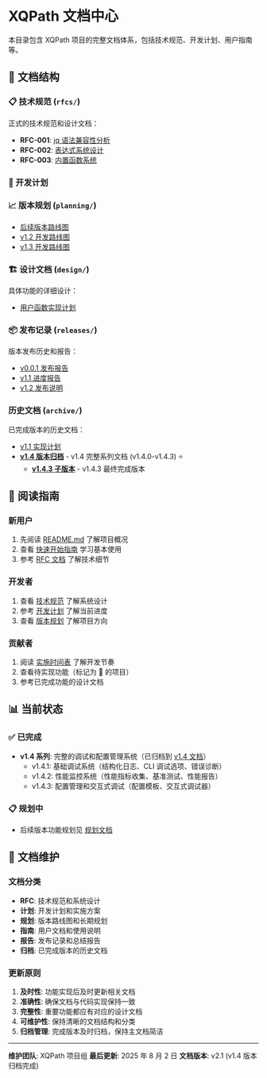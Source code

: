 # XQPath 文档中心

本目录包含 XQPath 项目的完整文档体系，包括技术规范、开发计划、用户指南等。

## 📁 文档结构

### 📋 技术规范 (`rfcs/`)

正式的技术规范和设计文档：

- **RFC-001**: [jq 语法兼容性分析](rfcs/RFC-001-jq-syntax-compatibility.md)
- **RFC-002**: [表达式系统设计](rfcs/RFC-002-expression-system.md)
- **RFC-003**: [内置函数系统](rfcs/RFC-003-builtin-functions.md)

### 🔧 开发计划

### 📈 版本规划 (`planning/`)

- [后续版本路线图](planning/post-release-roadmap.md)
- [v1.2 开发路线图](planning/roadmap-v1.2.md)
- [v1.3 开发路线图](planning/roadmap-v1.3.md)

### 🏗️ 设计文档 (`design/`)

具体功能的详细设计：

- [用户函数实现计划](design/user-functions-implementation.md)

### 📦 发布记录 (`releases/`)

版本发布历史和报告：

- [v0.0.1 发布报告](releases/v0.0.1-release-report.md)
- [v1.1 进度报告](releases/v1.1-progress-report.md)
- [v1.2 发布说明](releases/v1.2-release-notes.md)

### 历史文档 (`archive/`)

已完成版本的历史文档：

- [v1.1 实现计划](archive/implementation-plan-v1.1.md)
- **[v1.4 版本归档](archive/v1.4/)** - v1.4 完整系列文档 (v1.4.0-v1.4.3) ⭐
  - **[v1.4.3 子版本](archive/v1.4/v1.4.3/)** - v1.4.3 最终完成版本

## 🚀 阅读指南

### 新用户

1. 先阅读 [README.md](../README.md) 了解项目概况
2. 查看 [快速开始指南](quick-start-guide.md) 学习基本使用
3. 参考 [RFC 文档](rfcs/) 了解技术细节

### 开发者

1. 查看 [技术规范](rfcs/) 了解系统设计
2. 参考 [开发计划](#开发计划) 了解当前进度
3. 查看 [版本规划](planning/) 了解项目方向

### 贡献者

1. 阅读 [实施时间表](implementation-timeline.md) 了解开发节奏
2. 查看待实现功能（标记为 🚧 的项目）
3. 参考已完成功能的设计文档

## 📊 当前状态

### ✅ 已完成

- **v1.4 系列**: 完整的调试和配置管理系统（已归档到 [v1.4 文档](archive/v1.4/)）
  - v1.4.1: 基础调试系统（结构化日志、CLI 调试选项、错误诊断）
  - v1.4.2: 性能监控系统（性能指标收集、基准测试、性能报告）
  - v1.4.3: 配置管理和交互式调试（配置模板、交互式调试器）

### 📋 规划中

- 后续版本功能规划见 [规划文档](planning/)

## 📝 文档维护

### 文档分类

- **RFC**: 技术规范和系统设计
- **计划**: 开发计划和实施方案
- **规划**: 版本路线图和长期规划
- **指南**: 用户文档和使用说明
- **报告**: 发布记录和总结报告
- **归档**: 已完成版本的历史文档

### 更新原则

1. **及时性**: 功能实现后及时更新相关文档
2. **准确性**: 确保文档与代码实现保持一致
3. **完整性**: 重要功能都应有对应的设计文档
4. **可维护性**: 保持清晰的文档结构和分类
5. **归档管理**: 完成版本及时归档，保持主文档简洁

---

**维护团队**: XQPath 项目组
**最后更新**: 2025 年 8 月 2 日
**文档版本**: v2.1 (v1.4 版本归档完成)

